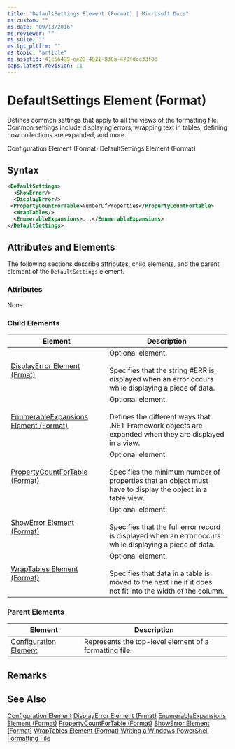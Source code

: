 ```yaml
---
title: "DefaultSettings Element (Format) | Microsoft Docs"
ms.custom: ""
ms.date: "09/13/2016"
ms.reviewer: ""
ms.suite: ""
ms.tgt_pltfrm: ""
ms.topic: "article"
ms.assetid: 41c56499-ee20-4821-830a-478fdcc33f83
caps.latest.revision: 11
---
```

# DefaultSettings Element (Format)
Defines common settings that apply to all the views of the formatting file. Common settings include displaying errors, wrapping text in tables, defining how collections are expanded, and more.

 Configuration Element (Format)
DefaultSettings Element (Format)

## Syntax

```xml
<DefaultSettings>
  <ShowError/>
  <DisplayError/>
 <PropertyCountForTable>NumberOfProperties</PropertyCountFortable>
  <WrapTables/>
  <EnumerableExpansions>...</EnumerableExpansions>
</DefaultSettings>
```

## Attributes and Elements
 The following sections describe attributes, child elements, and the parent element of the `DefaultSettings` element.

### Attributes
 None.

### Child Elements

|Element|Description|
|-------------|-----------------|
|[DisplayError Element (Frmat)](./displayerror-element-format.md)|Optional element.<br /><br /> Specifies that the string #ERR is displayed when an error occurs while displaying a piece of data.|
|[EnumerableExpansions Element (Format)](./enumerableexpansions-element-format.md)|Optional element.<br /><br /> Defines the different ways that .NET Framework objects are expanded when they are displayed in a view.|
|[PropertyCountForTable (Format)](./propertycountfortable-element-format.md)|Optional element.<br /><br /> Specifies the minimum number of properties that an object must have to display the object in a table view.|
|[ShowError Element (Format)](./showerror-element-format.md)|Optional element.<br /><br /> Specifies that the full error record is displayed when an error occurs while displaying a piece of data.|
|[WrapTables Element (Format)](./wraptables-element-format.md)|Optional element.<br /><br /> Specifies that data in a table is moved to the next line if it does not fit into the width of the column.|

### Parent Elements

|Element|Description|
|-------------|-----------------|
|[Configuration Element](./configuration-element-format.md)|Represents the top-level element of a formatting file.|

## Remarks

## See Also
 [Configuration Element](./configuration-element-format.md)
 [DisplayError Element (Frmat)](./displayerror-element-format.md)
 [EnumerableExpansions Element (Format)](./enumerableexpansions-element-format.md)
 [PropertyCountForTable (Format)](./propertycountfortable-element-format.md)
 [ShowError Element (Format)](./showerror-element-format.md)
 [WrapTables Element (Format)](./wraptables-element-format.md)
 [Writing a Windows PowerShell Formatting File](./writing-a-windows-powershell-formatting-file.md)
